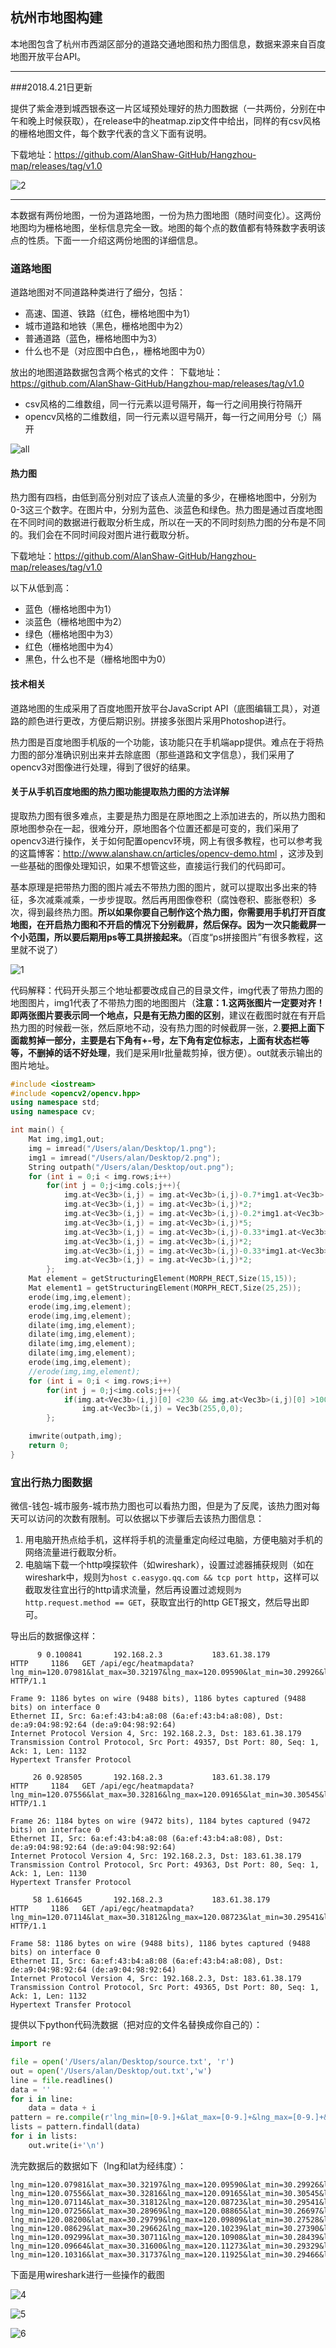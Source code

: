 ## **杭州市地图构建**

本地图包含了杭州市西湖区部分的道路交通地图和热力图信息，数据来源来自百度地图开放平台API。

------

###2018.4.21日更新

提供了紫金港到城西银泰这一片区域预处理好的热力图数据（一共两份，分别在中午和晚上时候获取），在release中的heatmap.zip文件中给出，同样的有csv风格的栅格地图文件，每个数字代表的含义下面有说明。

下载地址：https://github.com/AlanShaw-GitHub/Hangzhou-map/releases/tag/v1.0

![2](jpg/2.jpg)

------

本数据有两份地图，一份为道路地图，一份为热力图地图（随时间变化）。这两份地图均为栅格地图，坐标信息完全一致。地图的每个点的数值都有特殊数字表明该点的性质。下面一一介绍这两份地图的详细信息。

### 道路地图

道路地图对不同道路种类进行了细分，包括：

- 高速、国道、铁路（红色，栅格地图中为1）
- 城市道路和地铁（黑色，栅格地图中为2）
- 普通道路（蓝色，栅格地图中为3）
- 什么也不是（对应图中白色，，栅格地图中为0）

放出的地图道路数据包含两个格式的文件：
下载地址：https://github.com/AlanShaw-GitHub/Hangzhou-map/releases/tag/v1.0

- csv风格的二维数组，同一行元素以逗号隔开，每一行之间用换行符隔开
- opencv风格的二维数组，同一行元素以逗号隔开，每一行之间用分号（;）隔开

![all](jpg/all.png)

#### 热力图

热力图有四档，由低到高分别对应了该点人流量的多少，在栅格地图中，分别为0-3这三个数字。在图片中，分别为蓝色、淡蓝色和绿色。热力图是通过百度地图在不同时间的数据进行截取分析生成，所以在一天的不同时刻热力图的分布是不同的。我们会在不同时间段对图片进行截取分析。

下载地址：https://github.com/AlanShaw-GitHub/Hangzhou-map/releases/tag/v1.0

以下从低到高：

- 蓝色（栅格地图中为1）
- 淡蓝色（栅格地图中为2）
- 绿色（栅格地图中为3）
- 红色（栅格地图中为4）
- 黑色，什么也不是（栅格地图中为0）

#### 技术相关

道路地图的生成采用了百度地图开放平台JavaScript API（底图编辑工具），对道路的颜色进行更改，方便后期识别。拼接多张图片采用Photoshop进行。

热力图是百度地图手机版的一个功能，该功能只在手机端app提供。难点在于将热力图的部分准确识别出来并去除底图（那些道路和文字信息），我们采用了opencv3对图像进行处理，得到了很好的结果。

#### 关于从手机百度地图的热力图功能提取热力图的方法详解

提取热力图有很多难点，主要是热力图是在原地图之上添加进去的，所以热力图和原地图参杂在一起，很难分开，原地图各个位置还都是可变的，我们采用了opencv3进行操作，关于如何配置opencv环境，网上有很多教程，也可以参考我的这篇博客：http://www.alanshaw.cn/articles/opencv-demo.html ，这涉及到一些基础的图像处理知识，如果不想管这些，直接运行我们的代码即可。

基本原理是把带热力图的图片减去不带热力图的图片，就可以提取出多出来的特征，多次减乘减乘，一步步提取。然后再用图像卷积（腐蚀卷积、膨胀卷积）多次，得到最终热力图。**所以如果你要自己制作这个热力图，你需要用手机打开百度地图，在开启热力图和不开启的情况下分别截屏，然后保存。因为一次只能截屏一个小范围，所以要后期用ps等工具拼接起来。**（百度“ps拼接图片”有很多教程，这里就不说了）

![1](jpg/1.png)

代码解释：代码开头那三个地址都要改成自己的目录文件，img代表了带热力图的地图图片，img1代表了不带热力图的地图图片（**注意：1.这两张图片一定要对齐！即两张图片要表示同一个地点，只是有无热力图的区别**，建议在截图时就在有开启热力图的时候截一张，然后原地不动，没有热力图的时候截屏一张，2.**要把上面下面裁剪掉一部分，主要是右下角有+-号，左下角有定位标志，上面有状态栏等等，不删掉的话不好处理**，我们是采用lr批量裁剪掉，很方便）。out就表示输出的图片地址。

```c++
#include <iostream>
#include <opencv2/opencv.hpp>
using namespace std;
using namespace cv;

int main() {
    Mat img,img1,out;
    img = imread("/Users/alan/Desktop/1.png");
    img1 = imread("/Users/alan/Desktop/2.png");
    String outpath("/Users/alan/Desktop/out.png");
    for (int i = 0;i < img.rows;i++)
        for(int j = 0;j<img.cols;j++){
            img.at<Vec3b>(i,j) = img.at<Vec3b>(i,j)-0.7*img1.at<Vec3b>(i,j);
            img.at<Vec3b>(i,j) = img.at<Vec3b>(i,j)*2;
            img.at<Vec3b>(i,j) = img.at<Vec3b>(i,j)-0.2*img1.at<Vec3b>(i,j);
            img.at<Vec3b>(i,j) = img.at<Vec3b>(i,j)*5;
            img.at<Vec3b>(i,j) = img.at<Vec3b>(i,j)-0.33*img1.at<Vec3b>(i,j);
            img.at<Vec3b>(i,j) = img.at<Vec3b>(i,j)*2;
            img.at<Vec3b>(i,j) = img.at<Vec3b>(i,j)-0.33*img1.at<Vec3b>(i,j);
            img.at<Vec3b>(i,j) = img.at<Vec3b>(i,j)*2;
        };
    Mat element = getStructuringElement(MORPH_RECT,Size(15,15));
    Mat element1 = getStructuringElement(MORPH_RECT,Size(25,25));
    erode(img,img,element);
    erode(img,img,element);
    erode(img,img,element);
    dilate(img,img,element);
    dilate(img,img,element);
    dilate(img,img,element);
    dilate(img,img,element);
    erode(img,img,element);
    //erode(img,img,element);
    for (int i = 0;i < img.rows;i++)
        for(int j = 0;j<img.cols;j++){
            if(img.at<Vec3b>(i,j)[0] <230 && img.at<Vec3b>(i,j)[0] >100 && img.at<Vec3b>(i,j)[2] < 50)
                img.at<Vec3b>(i,j) = Vec3b(255,0,0);
        };

    imwrite(outpath,img);
    return 0;
}
```



### 宜出行热力图数据

微信-钱包-城市服务-城市热力图也可以看热力图，但是为了反爬，该热力图对每天可以访问的次数有限制。可以依据以下步骤后去该热力图信息：

1. 用电脑开热点给手机，这样将手机的流量重定向经过电脑，方便电脑对手机的网络流量进行截取分析。
2. 电脑端下载一个http嗅探软件（如wireshark），设置过滤器捕获规则（如在wireshark中，规则为`host c.easygo.qq.com && tcp port http`，这样可以截取发往宜出行的http请求流量，然后再设置过滤规则`为http.request.method == GET`，获取宜出行的http GET报文，然后导出即可。

导出后的数据像这样：

```
      9 0.100841       192.168.2.3           183.61.38.179         HTTP     1186   GET /api/egc/heatmapdata?lng_min=120.07981&lat_max=30.32197&lng_max=120.09590&lat_min=30.29926&level=15&city=%E6%9D%AD%E5%B7%9E&lat=undefined&lng=undefined&_token= HTTP/1.1 

Frame 9: 1186 bytes on wire (9488 bits), 1186 bytes captured (9488 bits) on interface 0
Ethernet II, Src: 6a:ef:43:b4:a8:08 (6a:ef:43:b4:a8:08), Dst: de:a9:04:98:92:64 (de:a9:04:98:92:64)
Internet Protocol Version 4, Src: 192.168.2.3, Dst: 183.61.38.179
Transmission Control Protocol, Src Port: 49357, Dst Port: 80, Seq: 1, Ack: 1, Len: 1132
Hypertext Transfer Protocol

     26 0.928505       192.168.2.3           183.61.38.179         HTTP     1184   GET /api/egc/heatmapdata?lng_min=120.07556&lat_max=30.32816&lng_max=120.09165&lat_min=30.30545&level=15&city=%E6%9D%AD%E5%B7%9E&lat=undefined&lng=undefined&_token= HTTP/1.1 

Frame 26: 1184 bytes on wire (9472 bits), 1184 bytes captured (9472 bits) on interface 0
Ethernet II, Src: 6a:ef:43:b4:a8:08 (6a:ef:43:b4:a8:08), Dst: de:a9:04:98:92:64 (de:a9:04:98:92:64)
Internet Protocol Version 4, Src: 192.168.2.3, Dst: 183.61.38.179
Transmission Control Protocol, Src Port: 49363, Dst Port: 80, Seq: 1, Ack: 1, Len: 1130
Hypertext Transfer Protocol

     58 1.616645       192.168.2.3           183.61.38.179         HTTP     1186   GET /api/egc/heatmapdata?lng_min=120.07114&lat_max=30.31812&lng_max=120.08723&lat_min=30.29541&level=15&city=%E6%9D%AD%E5%B7%9E&lat=undefined&lng=undefined&_token= HTTP/1.1 

Frame 58: 1186 bytes on wire (9488 bits), 1186 bytes captured (9488 bits) on interface 0
Ethernet II, Src: 6a:ef:43:b4:a8:08 (6a:ef:43:b4:a8:08), Dst: de:a9:04:98:92:64 (de:a9:04:98:92:64)
Internet Protocol Version 4, Src: 192.168.2.3, Dst: 183.61.38.179
Transmission Control Protocol, Src Port: 49365, Dst Port: 80, Seq: 1, Ack: 1, Len: 1132
Hypertext Transfer Protocol
```

提供以下python代码洗数据（把对应的文件名替换成你自己的）：

```python
import re

file = open('/Users/alan/Desktop/source.txt', 'r')
out = open('/Users/alan/Desktop/out.txt','w')
line = file.readlines()
data = ''
for i in line:
    data = data + i
pattern = re.compile(r'lng_min=[0-9.]+&lat_max=[0-9.]+&lng_max=[0-9.]+&lat_min=[0-9.]+&level=15')
lists = pattern.findall(data)
for i in lists:
    out.write(i+'\n')
```

洗完数据后的数据如下（lng和lat为经纬度）：

```
lng_min=120.07981&lat_max=30.32197&lng_max=120.09590&lat_min=30.29926&level=15
lng_min=120.07556&lat_max=30.32816&lng_max=120.09165&lat_min=30.30545&level=15
lng_min=120.07114&lat_max=30.31812&lng_max=120.08723&lat_min=30.29541&level=15
lng_min=120.07256&lat_max=30.28969&lng_max=120.08865&lat_min=30.26697&level=15
lng_min=120.08200&lat_max=30.29799&lng_max=120.09809&lat_min=30.27528&level=15
lng_min=120.08629&lat_max=30.29662&lng_max=120.10239&lat_min=30.27390&level=15
lng_min=120.09299&lat_max=30.30711&lng_max=120.10908&lat_min=30.28439&level=15
lng_min=120.09664&lat_max=30.31600&lng_max=120.11273&lat_min=30.29329&level=15
lng_min=120.10316&lat_max=30.31737&lng_max=120.11925&lat_min=30.29466&level=15
```

下面是用wireshark进行一些操作的截图

![4](jpg/4.png)

![5](jpg/5.png)

![6](jpg/6.png)
